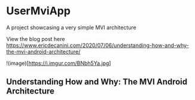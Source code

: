 # UserMviApp

A project showcasing a very simple MVI architecture

View the blog post here
https://www.ericdecanini.com/2020/07/06/understanding-how-and-why-the-mvi-android-architecture/

!(image)[https://i.imgur.com/BNbh5Ya.jpg]

## Understanding How and Why: The MVI Android Architecture


